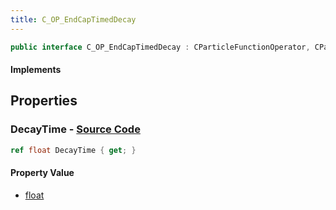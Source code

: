 ```yaml
---
title: C_OP_EndCapTimedDecay
---
```


```csharp
public interface C_OP_EndCapTimedDecay : CParticleFunctionOperator, CParticleFunction, ISchemaClass<CParticleFunction>, ISchemaClass<CParticleFunctionOperator>, ISchemaClass<C_OP_EndCapTimedDecay>, ISchemaField, ISchemaClass, INativeHandle
```

#### Implements

## Properties

### **DecayTime** - [Source Code](https://github.com/swiftly-solution/swiftlys2/blob/main/managed/src/SwiftlyS2.Generated/Schemas/Interfaces/C_OP_EndCapTimedDecay.cs#L16)

```csharp
ref float DecayTime { get; }
```

#### Property Value

- [float](https://learn.microsoft.com/dotnet/api/system.single)

